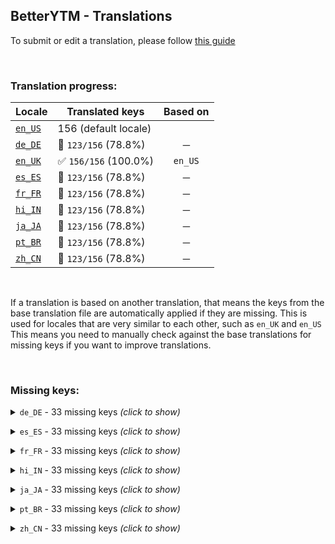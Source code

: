 ## BetterYTM - Translations
To submit or edit a translation, please follow [this guide](../../contributing.md#submitting-translations)

<br>

### Translation progress:
| Locale | Translated keys | Based on |
| ------ | --------------- | :------: |
| [`en_US`](./en_US.json) | 156 (default locale) |  |
| [`de_DE`](./de_DE.json) | 🚫 `123/156` (78.8%) | ─ |
| [`en_UK`](./en_UK.json) | ✅ `156/156` (100.0%) | `en_US` |
| [`es_ES`](./es_ES.json) | 🚫 `123/156` (78.8%) | ─ |
| [`fr_FR`](./fr_FR.json) | 🚫 `123/156` (78.8%) | ─ |
| [`hi_IN`](./hi_IN.json) | 🚫 `123/156` (78.8%) | ─ |
| [`ja_JA`](./ja_JA.json) | 🚫 `123/156` (78.8%) | ─ |
| [`pt_BR`](./pt_BR.json) | 🚫 `123/156` (78.8%) | ─ |
| [`zh_CN`](./zh_CN.json) | 🚫 `123/156` (78.8%) | ─ |

<br>

If a translation is based on another translation, that means the keys from the base translation file are automatically applied if they are missing. This is used for locales that are very similar to each other, such as `en_UK` and `en_US`  
This means you need to manually check against the base translations for missing keys if you want to improve translations.

<br>

### Missing keys:

<details><summary><code>de_DE</code> - 33 missing keys <i>(click to show)</i></summary><br>

| Key | English text |
| --- | ------------ |
| `trigger_btn_action` | `Trigger` |
| `volume_locked` | `Volume is locked at %1% - you can change this in the config menu.` |
| `advanced_mode` | `Advanced mode` |
| `lyrics_clear_cache_confirm_prompt-1` | `The lyrics cache currently has %1 entry.\nDo you really want to delete them?` |
| `lyrics_clear_cache_confirm_prompt-n` | `The lyrics cache currently has %1 entries.\nDo you really want to delete them?` |
| `lyrics_clear_cache_success` | `Lyrics cache was cleared successfully.` |
| `new_version_available` | `A new version of %1 is available!\nYou currently have version %2 installed and you can update to version %3` |
| `open_update_page_install_manually` | `Install on %1` |
| `disable_update_check` | `Disable automatic update checks` |
| `reenable_in_config_menu` | `(can be re-enabled in the configuration menu)` |
| `close_and_ignore_for_24h` | `Close and ignore for 24h` |
| `close_and_ignore_until_reenabled` | `Close and ignore until re-enabled` |
| `expand_release_notes` | `Click to expand the latest release notes` |
| `collapse_release_notes` | `Click to collapse the latest release notes` |
| `unit_entries-1` | `entry` |
| `unit_entries-n` | `entries` |
| `unit_days-1` | `day` |
| `unit_days-n` | `days` |
| `feature_desc_lockVolume` | `Force the volume slider to stay at a specific level` |
| `feature_desc_lockVolumeLevel` | `What volume level to lock the slider at` |
| `feature_desc_geniUrlBase` | `Base URL of your geniURL instance, see https://github.com/Sv443/geniURL` |
| `feature_helptext_geniUrlBase` | `If you have your own instance of geniURL running (for example to bypass rate limiting), you can enter its base URL here to use it for the genius.com lyrics button.\nIf you don't know what this is, you can leave this option as is.` |
| `feature_desc_geniUrlToken` | `Auth token for your geniURL instance` |
| `feature_helptext_geniUrlToken` | `To bypass rate limiting, you can provide an auth token that is also defined in the .env file of your geniURL instance` |
| `feature_desc_lyricsCacheMaxSize` | `Maximum amount of lyrics to keep in the cache` |
| `feature_helptext_lyricsCacheMaxSize` | `The lyrics of songs you listen to are stored in a cache to reduce the amount of requests to the lyrics provider.\nThis feature allows you to set the maximum amount of lyrics to keep in the cache.\nWhen the limit is reached, the entry that was used last will be removed to make space for any new ones.` |
| `feature_desc_lyricsCacheTTL` | `Max amount of days to keep a lyrics entry in the cache` |
| `feature_helptext_lyricsCacheTTL` | `The cache that lyrics are stored in will automatically delete them after this amount of time to ensure that updates to the source are being fetched sooner or later.\nIf you wanna make sure that you always have the most recent lyrics, set this to a low value like 4 days.` |
| `feature_desc_clearLyricsCache` | `Clear the lyrics cache manually` |
| `feature_helptext_clearLyricsCache` | `If the lyrics that are in the local cache are outdated or you just want to free up some space, you can clear the cache manually by pressing this button.` |
| `feature_btn_clearLyricsCache` | `Clear cache` |
| `feature_desc_advancedMode` | `Show advanced settings (after reload)` |
| `feature_helptext_advancedMode` | `Show advanced settings in the configuration menu after reloading the page.\nThis is useful if you want to more deeply customize the script's behavior.` |

<br></details>

<details><summary><code>es_ES</code> - 33 missing keys <i>(click to show)</i></summary><br>

| Key | English text |
| --- | ------------ |
| `trigger_btn_action` | `Trigger` |
| `volume_locked` | `Volume is locked at %1% - you can change this in the config menu.` |
| `advanced_mode` | `Advanced mode` |
| `lyrics_clear_cache_confirm_prompt-1` | `The lyrics cache currently has %1 entry.\nDo you really want to delete them?` |
| `lyrics_clear_cache_confirm_prompt-n` | `The lyrics cache currently has %1 entries.\nDo you really want to delete them?` |
| `lyrics_clear_cache_success` | `Lyrics cache was cleared successfully.` |
| `new_version_available` | `A new version of %1 is available!\nYou currently have version %2 installed and you can update to version %3` |
| `open_update_page_install_manually` | `Install on %1` |
| `disable_update_check` | `Disable automatic update checks` |
| `reenable_in_config_menu` | `(can be re-enabled in the configuration menu)` |
| `close_and_ignore_for_24h` | `Close and ignore for 24h` |
| `close_and_ignore_until_reenabled` | `Close and ignore until re-enabled` |
| `expand_release_notes` | `Click to expand the latest release notes` |
| `collapse_release_notes` | `Click to collapse the latest release notes` |
| `unit_entries-1` | `entry` |
| `unit_entries-n` | `entries` |
| `unit_days-1` | `day` |
| `unit_days-n` | `days` |
| `feature_desc_lockVolume` | `Force the volume slider to stay at a specific level` |
| `feature_desc_lockVolumeLevel` | `What volume level to lock the slider at` |
| `feature_desc_geniUrlBase` | `Base URL of your geniURL instance, see https://github.com/Sv443/geniURL` |
| `feature_helptext_geniUrlBase` | `If you have your own instance of geniURL running (for example to bypass rate limiting), you can enter its base URL here to use it for the genius.com lyrics button.\nIf you don't know what this is, you can leave this option as is.` |
| `feature_desc_geniUrlToken` | `Auth token for your geniURL instance` |
| `feature_helptext_geniUrlToken` | `To bypass rate limiting, you can provide an auth token that is also defined in the .env file of your geniURL instance` |
| `feature_desc_lyricsCacheMaxSize` | `Maximum amount of lyrics to keep in the cache` |
| `feature_helptext_lyricsCacheMaxSize` | `The lyrics of songs you listen to are stored in a cache to reduce the amount of requests to the lyrics provider.\nThis feature allows you to set the maximum amount of lyrics to keep in the cache.\nWhen the limit is reached, the entry that was used last will be removed to make space for any new ones.` |
| `feature_desc_lyricsCacheTTL` | `Max amount of days to keep a lyrics entry in the cache` |
| `feature_helptext_lyricsCacheTTL` | `The cache that lyrics are stored in will automatically delete them after this amount of time to ensure that updates to the source are being fetched sooner or later.\nIf you wanna make sure that you always have the most recent lyrics, set this to a low value like 4 days.` |
| `feature_desc_clearLyricsCache` | `Clear the lyrics cache manually` |
| `feature_helptext_clearLyricsCache` | `If the lyrics that are in the local cache are outdated or you just want to free up some space, you can clear the cache manually by pressing this button.` |
| `feature_btn_clearLyricsCache` | `Clear cache` |
| `feature_desc_advancedMode` | `Show advanced settings (after reload)` |
| `feature_helptext_advancedMode` | `Show advanced settings in the configuration menu after reloading the page.\nThis is useful if you want to more deeply customize the script's behavior.` |

<br></details>

<details><summary><code>fr_FR</code> - 33 missing keys <i>(click to show)</i></summary><br>

| Key | English text |
| --- | ------------ |
| `trigger_btn_action` | `Trigger` |
| `volume_locked` | `Volume is locked at %1% - you can change this in the config menu.` |
| `advanced_mode` | `Advanced mode` |
| `lyrics_clear_cache_confirm_prompt-1` | `The lyrics cache currently has %1 entry.\nDo you really want to delete them?` |
| `lyrics_clear_cache_confirm_prompt-n` | `The lyrics cache currently has %1 entries.\nDo you really want to delete them?` |
| `lyrics_clear_cache_success` | `Lyrics cache was cleared successfully.` |
| `new_version_available` | `A new version of %1 is available!\nYou currently have version %2 installed and you can update to version %3` |
| `open_update_page_install_manually` | `Install on %1` |
| `disable_update_check` | `Disable automatic update checks` |
| `reenable_in_config_menu` | `(can be re-enabled in the configuration menu)` |
| `close_and_ignore_for_24h` | `Close and ignore for 24h` |
| `close_and_ignore_until_reenabled` | `Close and ignore until re-enabled` |
| `expand_release_notes` | `Click to expand the latest release notes` |
| `collapse_release_notes` | `Click to collapse the latest release notes` |
| `unit_entries-1` | `entry` |
| `unit_entries-n` | `entries` |
| `unit_days-1` | `day` |
| `unit_days-n` | `days` |
| `feature_desc_lockVolume` | `Force the volume slider to stay at a specific level` |
| `feature_desc_lockVolumeLevel` | `What volume level to lock the slider at` |
| `feature_desc_geniUrlBase` | `Base URL of your geniURL instance, see https://github.com/Sv443/geniURL` |
| `feature_helptext_geniUrlBase` | `If you have your own instance of geniURL running (for example to bypass rate limiting), you can enter its base URL here to use it for the genius.com lyrics button.\nIf you don't know what this is, you can leave this option as is.` |
| `feature_desc_geniUrlToken` | `Auth token for your geniURL instance` |
| `feature_helptext_geniUrlToken` | `To bypass rate limiting, you can provide an auth token that is also defined in the .env file of your geniURL instance` |
| `feature_desc_lyricsCacheMaxSize` | `Maximum amount of lyrics to keep in the cache` |
| `feature_helptext_lyricsCacheMaxSize` | `The lyrics of songs you listen to are stored in a cache to reduce the amount of requests to the lyrics provider.\nThis feature allows you to set the maximum amount of lyrics to keep in the cache.\nWhen the limit is reached, the entry that was used last will be removed to make space for any new ones.` |
| `feature_desc_lyricsCacheTTL` | `Max amount of days to keep a lyrics entry in the cache` |
| `feature_helptext_lyricsCacheTTL` | `The cache that lyrics are stored in will automatically delete them after this amount of time to ensure that updates to the source are being fetched sooner or later.\nIf you wanna make sure that you always have the most recent lyrics, set this to a low value like 4 days.` |
| `feature_desc_clearLyricsCache` | `Clear the lyrics cache manually` |
| `feature_helptext_clearLyricsCache` | `If the lyrics that are in the local cache are outdated or you just want to free up some space, you can clear the cache manually by pressing this button.` |
| `feature_btn_clearLyricsCache` | `Clear cache` |
| `feature_desc_advancedMode` | `Show advanced settings (after reload)` |
| `feature_helptext_advancedMode` | `Show advanced settings in the configuration menu after reloading the page.\nThis is useful if you want to more deeply customize the script's behavior.` |

<br></details>

<details><summary><code>hi_IN</code> - 33 missing keys <i>(click to show)</i></summary><br>

| Key | English text |
| --- | ------------ |
| `trigger_btn_action` | `Trigger` |
| `volume_locked` | `Volume is locked at %1% - you can change this in the config menu.` |
| `advanced_mode` | `Advanced mode` |
| `lyrics_clear_cache_confirm_prompt-1` | `The lyrics cache currently has %1 entry.\nDo you really want to delete them?` |
| `lyrics_clear_cache_confirm_prompt-n` | `The lyrics cache currently has %1 entries.\nDo you really want to delete them?` |
| `lyrics_clear_cache_success` | `Lyrics cache was cleared successfully.` |
| `new_version_available` | `A new version of %1 is available!\nYou currently have version %2 installed and you can update to version %3` |
| `open_update_page_install_manually` | `Install on %1` |
| `disable_update_check` | `Disable automatic update checks` |
| `reenable_in_config_menu` | `(can be re-enabled in the configuration menu)` |
| `close_and_ignore_for_24h` | `Close and ignore for 24h` |
| `close_and_ignore_until_reenabled` | `Close and ignore until re-enabled` |
| `expand_release_notes` | `Click to expand the latest release notes` |
| `collapse_release_notes` | `Click to collapse the latest release notes` |
| `unit_entries-1` | `entry` |
| `unit_entries-n` | `entries` |
| `unit_days-1` | `day` |
| `unit_days-n` | `days` |
| `feature_desc_lockVolume` | `Force the volume slider to stay at a specific level` |
| `feature_desc_lockVolumeLevel` | `What volume level to lock the slider at` |
| `feature_desc_geniUrlBase` | `Base URL of your geniURL instance, see https://github.com/Sv443/geniURL` |
| `feature_helptext_geniUrlBase` | `If you have your own instance of geniURL running (for example to bypass rate limiting), you can enter its base URL here to use it for the genius.com lyrics button.\nIf you don't know what this is, you can leave this option as is.` |
| `feature_desc_geniUrlToken` | `Auth token for your geniURL instance` |
| `feature_helptext_geniUrlToken` | `To bypass rate limiting, you can provide an auth token that is also defined in the .env file of your geniURL instance` |
| `feature_desc_lyricsCacheMaxSize` | `Maximum amount of lyrics to keep in the cache` |
| `feature_helptext_lyricsCacheMaxSize` | `The lyrics of songs you listen to are stored in a cache to reduce the amount of requests to the lyrics provider.\nThis feature allows you to set the maximum amount of lyrics to keep in the cache.\nWhen the limit is reached, the entry that was used last will be removed to make space for any new ones.` |
| `feature_desc_lyricsCacheTTL` | `Max amount of days to keep a lyrics entry in the cache` |
| `feature_helptext_lyricsCacheTTL` | `The cache that lyrics are stored in will automatically delete them after this amount of time to ensure that updates to the source are being fetched sooner or later.\nIf you wanna make sure that you always have the most recent lyrics, set this to a low value like 4 days.` |
| `feature_desc_clearLyricsCache` | `Clear the lyrics cache manually` |
| `feature_helptext_clearLyricsCache` | `If the lyrics that are in the local cache are outdated or you just want to free up some space, you can clear the cache manually by pressing this button.` |
| `feature_btn_clearLyricsCache` | `Clear cache` |
| `feature_desc_advancedMode` | `Show advanced settings (after reload)` |
| `feature_helptext_advancedMode` | `Show advanced settings in the configuration menu after reloading the page.\nThis is useful if you want to more deeply customize the script's behavior.` |

<br></details>

<details><summary><code>ja_JA</code> - 33 missing keys <i>(click to show)</i></summary><br>

| Key | English text |
| --- | ------------ |
| `trigger_btn_action` | `Trigger` |
| `volume_locked` | `Volume is locked at %1% - you can change this in the config menu.` |
| `advanced_mode` | `Advanced mode` |
| `lyrics_clear_cache_confirm_prompt-1` | `The lyrics cache currently has %1 entry.\nDo you really want to delete them?` |
| `lyrics_clear_cache_confirm_prompt-n` | `The lyrics cache currently has %1 entries.\nDo you really want to delete them?` |
| `lyrics_clear_cache_success` | `Lyrics cache was cleared successfully.` |
| `new_version_available` | `A new version of %1 is available!\nYou currently have version %2 installed and you can update to version %3` |
| `open_update_page_install_manually` | `Install on %1` |
| `disable_update_check` | `Disable automatic update checks` |
| `reenable_in_config_menu` | `(can be re-enabled in the configuration menu)` |
| `close_and_ignore_for_24h` | `Close and ignore for 24h` |
| `close_and_ignore_until_reenabled` | `Close and ignore until re-enabled` |
| `expand_release_notes` | `Click to expand the latest release notes` |
| `collapse_release_notes` | `Click to collapse the latest release notes` |
| `unit_entries-1` | `entry` |
| `unit_entries-n` | `entries` |
| `unit_days-1` | `day` |
| `unit_days-n` | `days` |
| `feature_desc_lockVolume` | `Force the volume slider to stay at a specific level` |
| `feature_desc_lockVolumeLevel` | `What volume level to lock the slider at` |
| `feature_desc_geniUrlBase` | `Base URL of your geniURL instance, see https://github.com/Sv443/geniURL` |
| `feature_helptext_geniUrlBase` | `If you have your own instance of geniURL running (for example to bypass rate limiting), you can enter its base URL here to use it for the genius.com lyrics button.\nIf you don't know what this is, you can leave this option as is.` |
| `feature_desc_geniUrlToken` | `Auth token for your geniURL instance` |
| `feature_helptext_geniUrlToken` | `To bypass rate limiting, you can provide an auth token that is also defined in the .env file of your geniURL instance` |
| `feature_desc_lyricsCacheMaxSize` | `Maximum amount of lyrics to keep in the cache` |
| `feature_helptext_lyricsCacheMaxSize` | `The lyrics of songs you listen to are stored in a cache to reduce the amount of requests to the lyrics provider.\nThis feature allows you to set the maximum amount of lyrics to keep in the cache.\nWhen the limit is reached, the entry that was used last will be removed to make space for any new ones.` |
| `feature_desc_lyricsCacheTTL` | `Max amount of days to keep a lyrics entry in the cache` |
| `feature_helptext_lyricsCacheTTL` | `The cache that lyrics are stored in will automatically delete them after this amount of time to ensure that updates to the source are being fetched sooner or later.\nIf you wanna make sure that you always have the most recent lyrics, set this to a low value like 4 days.` |
| `feature_desc_clearLyricsCache` | `Clear the lyrics cache manually` |
| `feature_helptext_clearLyricsCache` | `If the lyrics that are in the local cache are outdated or you just want to free up some space, you can clear the cache manually by pressing this button.` |
| `feature_btn_clearLyricsCache` | `Clear cache` |
| `feature_desc_advancedMode` | `Show advanced settings (after reload)` |
| `feature_helptext_advancedMode` | `Show advanced settings in the configuration menu after reloading the page.\nThis is useful if you want to more deeply customize the script's behavior.` |

<br></details>

<details><summary><code>pt_BR</code> - 33 missing keys <i>(click to show)</i></summary><br>

| Key | English text |
| --- | ------------ |
| `trigger_btn_action` | `Trigger` |
| `volume_locked` | `Volume is locked at %1% - you can change this in the config menu.` |
| `advanced_mode` | `Advanced mode` |
| `lyrics_clear_cache_confirm_prompt-1` | `The lyrics cache currently has %1 entry.\nDo you really want to delete them?` |
| `lyrics_clear_cache_confirm_prompt-n` | `The lyrics cache currently has %1 entries.\nDo you really want to delete them?` |
| `lyrics_clear_cache_success` | `Lyrics cache was cleared successfully.` |
| `new_version_available` | `A new version of %1 is available!\nYou currently have version %2 installed and you can update to version %3` |
| `open_update_page_install_manually` | `Install on %1` |
| `disable_update_check` | `Disable automatic update checks` |
| `reenable_in_config_menu` | `(can be re-enabled in the configuration menu)` |
| `close_and_ignore_for_24h` | `Close and ignore for 24h` |
| `close_and_ignore_until_reenabled` | `Close and ignore until re-enabled` |
| `expand_release_notes` | `Click to expand the latest release notes` |
| `collapse_release_notes` | `Click to collapse the latest release notes` |
| `unit_entries-1` | `entry` |
| `unit_entries-n` | `entries` |
| `unit_days-1` | `day` |
| `unit_days-n` | `days` |
| `feature_desc_lockVolume` | `Force the volume slider to stay at a specific level` |
| `feature_desc_lockVolumeLevel` | `What volume level to lock the slider at` |
| `feature_desc_geniUrlBase` | `Base URL of your geniURL instance, see https://github.com/Sv443/geniURL` |
| `feature_helptext_geniUrlBase` | `If you have your own instance of geniURL running (for example to bypass rate limiting), you can enter its base URL here to use it for the genius.com lyrics button.\nIf you don't know what this is, you can leave this option as is.` |
| `feature_desc_geniUrlToken` | `Auth token for your geniURL instance` |
| `feature_helptext_geniUrlToken` | `To bypass rate limiting, you can provide an auth token that is also defined in the .env file of your geniURL instance` |
| `feature_desc_lyricsCacheMaxSize` | `Maximum amount of lyrics to keep in the cache` |
| `feature_helptext_lyricsCacheMaxSize` | `The lyrics of songs you listen to are stored in a cache to reduce the amount of requests to the lyrics provider.\nThis feature allows you to set the maximum amount of lyrics to keep in the cache.\nWhen the limit is reached, the entry that was used last will be removed to make space for any new ones.` |
| `feature_desc_lyricsCacheTTL` | `Max amount of days to keep a lyrics entry in the cache` |
| `feature_helptext_lyricsCacheTTL` | `The cache that lyrics are stored in will automatically delete them after this amount of time to ensure that updates to the source are being fetched sooner or later.\nIf you wanna make sure that you always have the most recent lyrics, set this to a low value like 4 days.` |
| `feature_desc_clearLyricsCache` | `Clear the lyrics cache manually` |
| `feature_helptext_clearLyricsCache` | `If the lyrics that are in the local cache are outdated or you just want to free up some space, you can clear the cache manually by pressing this button.` |
| `feature_btn_clearLyricsCache` | `Clear cache` |
| `feature_desc_advancedMode` | `Show advanced settings (after reload)` |
| `feature_helptext_advancedMode` | `Show advanced settings in the configuration menu after reloading the page.\nThis is useful if you want to more deeply customize the script's behavior.` |

<br></details>

<details><summary><code>zh_CN</code> - 33 missing keys <i>(click to show)</i></summary><br>

| Key | English text |
| --- | ------------ |
| `trigger_btn_action` | `Trigger` |
| `volume_locked` | `Volume is locked at %1% - you can change this in the config menu.` |
| `advanced_mode` | `Advanced mode` |
| `lyrics_clear_cache_confirm_prompt-1` | `The lyrics cache currently has %1 entry.\nDo you really want to delete them?` |
| `lyrics_clear_cache_confirm_prompt-n` | `The lyrics cache currently has %1 entries.\nDo you really want to delete them?` |
| `lyrics_clear_cache_success` | `Lyrics cache was cleared successfully.` |
| `new_version_available` | `A new version of %1 is available!\nYou currently have version %2 installed and you can update to version %3` |
| `open_update_page_install_manually` | `Install on %1` |
| `disable_update_check` | `Disable automatic update checks` |
| `reenable_in_config_menu` | `(can be re-enabled in the configuration menu)` |
| `close_and_ignore_for_24h` | `Close and ignore for 24h` |
| `close_and_ignore_until_reenabled` | `Close and ignore until re-enabled` |
| `expand_release_notes` | `Click to expand the latest release notes` |
| `collapse_release_notes` | `Click to collapse the latest release notes` |
| `unit_entries-1` | `entry` |
| `unit_entries-n` | `entries` |
| `unit_days-1` | `day` |
| `unit_days-n` | `days` |
| `feature_desc_lockVolume` | `Force the volume slider to stay at a specific level` |
| `feature_desc_lockVolumeLevel` | `What volume level to lock the slider at` |
| `feature_desc_geniUrlBase` | `Base URL of your geniURL instance, see https://github.com/Sv443/geniURL` |
| `feature_helptext_geniUrlBase` | `If you have your own instance of geniURL running (for example to bypass rate limiting), you can enter its base URL here to use it for the genius.com lyrics button.\nIf you don't know what this is, you can leave this option as is.` |
| `feature_desc_geniUrlToken` | `Auth token for your geniURL instance` |
| `feature_helptext_geniUrlToken` | `To bypass rate limiting, you can provide an auth token that is also defined in the .env file of your geniURL instance` |
| `feature_desc_lyricsCacheMaxSize` | `Maximum amount of lyrics to keep in the cache` |
| `feature_helptext_lyricsCacheMaxSize` | `The lyrics of songs you listen to are stored in a cache to reduce the amount of requests to the lyrics provider.\nThis feature allows you to set the maximum amount of lyrics to keep in the cache.\nWhen the limit is reached, the entry that was used last will be removed to make space for any new ones.` |
| `feature_desc_lyricsCacheTTL` | `Max amount of days to keep a lyrics entry in the cache` |
| `feature_helptext_lyricsCacheTTL` | `The cache that lyrics are stored in will automatically delete them after this amount of time to ensure that updates to the source are being fetched sooner or later.\nIf you wanna make sure that you always have the most recent lyrics, set this to a low value like 4 days.` |
| `feature_desc_clearLyricsCache` | `Clear the lyrics cache manually` |
| `feature_helptext_clearLyricsCache` | `If the lyrics that are in the local cache are outdated or you just want to free up some space, you can clear the cache manually by pressing this button.` |
| `feature_btn_clearLyricsCache` | `Clear cache` |
| `feature_desc_advancedMode` | `Show advanced settings (after reload)` |
| `feature_helptext_advancedMode` | `Show advanced settings in the configuration menu after reloading the page.\nThis is useful if you want to more deeply customize the script's behavior.` |

<br></details>
